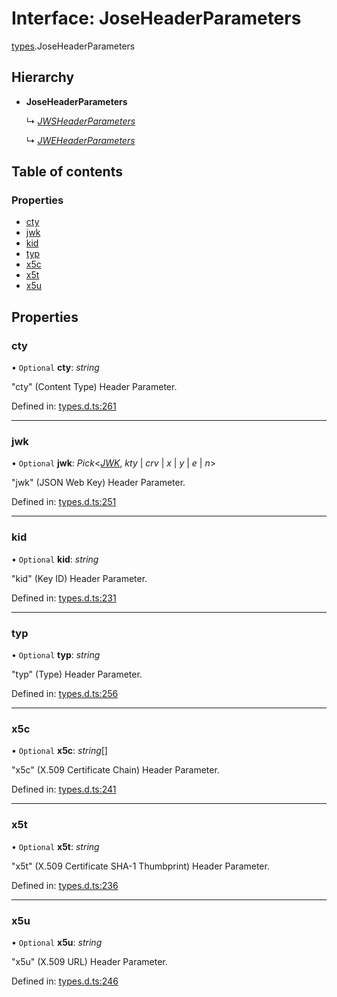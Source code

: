 # Interface: JoseHeaderParameters

[types](../modules/types.md).JoseHeaderParameters

## Hierarchy

* **JoseHeaderParameters**

  ↳ [*JWSHeaderParameters*](types.jwsheaderparameters.md)

  ↳ [*JWEHeaderParameters*](types.jweheaderparameters.md)

## Table of contents

### Properties

- [cty](types.joseheaderparameters.md#cty)
- [jwk](types.joseheaderparameters.md#jwk)
- [kid](types.joseheaderparameters.md#kid)
- [typ](types.joseheaderparameters.md#typ)
- [x5c](types.joseheaderparameters.md#x5c)
- [x5t](types.joseheaderparameters.md#x5t)
- [x5u](types.joseheaderparameters.md#x5u)

## Properties

### cty

• `Optional` **cty**: *string*

"cty" (Content Type) Header Parameter.

Defined in: [types.d.ts:261](https://github.com/panva/jose/blob/v3.11.3/src/types.d.ts#L261)

___

### jwk

• `Optional` **jwk**: *Pick*<[*JWK*](types.jwk.md), *kty* \| *crv* \| *x* \| *y* \| *e* \| *n*\>

"jwk" (JSON Web Key) Header Parameter.

Defined in: [types.d.ts:251](https://github.com/panva/jose/blob/v3.11.3/src/types.d.ts#L251)

___

### kid

• `Optional` **kid**: *string*

"kid" (Key ID) Header Parameter.

Defined in: [types.d.ts:231](https://github.com/panva/jose/blob/v3.11.3/src/types.d.ts#L231)

___

### typ

• `Optional` **typ**: *string*

"typ" (Type) Header Parameter.

Defined in: [types.d.ts:256](https://github.com/panva/jose/blob/v3.11.3/src/types.d.ts#L256)

___

### x5c

• `Optional` **x5c**: *string*[]

"x5c" (X.509 Certificate Chain) Header Parameter.

Defined in: [types.d.ts:241](https://github.com/panva/jose/blob/v3.11.3/src/types.d.ts#L241)

___

### x5t

• `Optional` **x5t**: *string*

"x5t" (X.509 Certificate SHA-1 Thumbprint) Header Parameter.

Defined in: [types.d.ts:236](https://github.com/panva/jose/blob/v3.11.3/src/types.d.ts#L236)

___

### x5u

• `Optional` **x5u**: *string*

"x5u" (X.509 URL) Header Parameter.

Defined in: [types.d.ts:246](https://github.com/panva/jose/blob/v3.11.3/src/types.d.ts#L246)
